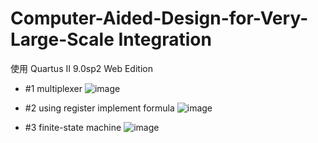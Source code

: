 # Computer-Aided-Design-for-Very-Large-Scale Integration
使用 Quartus II 9.0sp2 Web Edition
 - #1 multiplexer
![image](https://user-images.githubusercontent.com/45507258/146597929-d3554f13-8dde-48a7-8992-ce3cc4f76f08.png)

 - #2 using register implement formula
![image](https://user-images.githubusercontent.com/45507258/145569966-2e10a5c2-86ef-4b66-a88f-e72db82093f3.png)

 - #3 finite-state machine
![image](https://user-images.githubusercontent.com/45507258/145570128-6c046066-8835-4189-97d8-eb0329af6a27.png)

